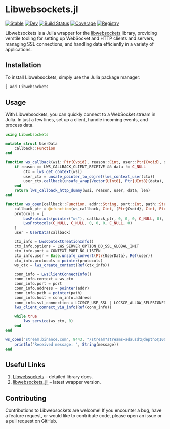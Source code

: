 # Libwebsockets.jl

[![Stable](https://img.shields.io/badge/docs-stable-blue.svg)](https://bhftbootcamp.github.io/Libwebsockets.jl/stable/)
[![Dev](https://img.shields.io/badge/docs-dev-blue.svg)](https://bhftbootcamp.github.io/Libwebsockets.jl/dev/)
[![Build Status](https://github.com/bhftbootcamp/Libwebsockets.jl/actions/workflows/CI.yml/badge.svg?branch=master)](https://github.com/bhftbootcamp/Libwebsockets.jl/actions/workflows/CI.yml?query=branch%3Amaster)
[![Coverage](https://codecov.io/gh/bhftbootcamp/Libwebsockets.jl/branch/master/graph/badge.svg)](https://codecov.io/gh/bhftbootcamp/Libwebsockets.jl)
[![Registry](https://img.shields.io/badge/registry-General-4063d8)](https://github.com/JuliaRegistries/General)

Libwebsockets is a Julia wrapper for the [libwebsockets](https://libwebsockets.org/) library, providing verstile tooling for setting up WebSocket and HTTP clients and servers, managing SSL connections, and handling data efficiently in a variety of applications.

## Installation

To install Libwebsockets, simply use the Julia package manager:

```julia
] add Libwebsockets
```

## Usage

With Libwebsockets, you can quickly connect to a WebSocket stream in Julia. In just a few lines, set up a client, handle incoming events, and process data.

```julia
using Libwebsockets

mutable struct UserData
    callback::Function
end

function ws_callback(wsi::Ptr{Cvoid}, reason::Cint, user::Ptr{Cvoid}, data::Ptr{Cvoid}, len::Csize_t)
    if reason == LWS_CALLBACK_CLIENT_RECEIVE && data != C_NULL
        ctx = lws_get_context(wsi)
        user_ctx = unsafe_pointer_to_objref(lws_context_user(ctx))
        user_ctx.callback(unsafe_wrap(Vector{UInt8}, Ptr{UInt8}(data), len))
    end
    return lws_callback_http_dummy(wsi, reason, user, data, len)
end

function ws_open(callback::Function, addr::String, port::Int, path::String)
    callback_ptr = @cfunction(ws_callback, Cint, (Ptr{Cvoid}, Cint, Ptr{Cvoid}, Ptr{Cvoid}, Csize_t))
    protocols = [
        LwsProtocols(pointer("ws"), callback_ptr, 0, 0, 0, C_NULL, 0),
        LwsProtocols(C_NULL, C_NULL, 0, 0, 0, C_NULL, 0)
    ]
    user = UserData(callback)

    ctx_info = LwsContextCreationInfo()
    ctx_info.options = LWS_SERVER_OPTION_DO_SSL_GLOBAL_INIT
    ctx_info.port = CONTEXT_PORT_NO_LISTEN
    ctx_info.user = Base.unsafe_convert(Ptr{UserData}, Ref(user))
    ctx_info.protocols = pointer(protocols)
    ws_ctx = lws_create_context(Ref(ctx_info))

    conn_info = LwsClientConnectInfo()
    conn_info.context = ws_ctx
    conn_info.port = port
    conn_info.address = pointer(addr)
    conn_info.path = pointer(path)
    conn_info.host = conn_info.address
    conn_info.ssl_connection = LCCSCF_USE_SSL | LCCSCF_ALLOW_SELFSIGNED
    lws_client_connect_via_info(Ref(conn_info))

    while true
        lws_service(ws_ctx, 0)
    end
end

ws_open("stream.binance.com", 9443, "/stream?streams=adausdt@depth5@100ms") do message
    println("Received message: ", String(message))
end
```

## Useful Links

1. [Libwebsockets](https://libwebsockets.org/) – detailed library docs.
2. [libwebsockets_jll](https://github.com/JuliaBinaryWrappers/libwebsockets_jll.jl) – latest wrapper version.

## Contributing

Contributions to Libwebsockets are welcome! If you encounter a bug, have a feature request, or would like to contribute code, please open an issue or a pull request on GitHub.
